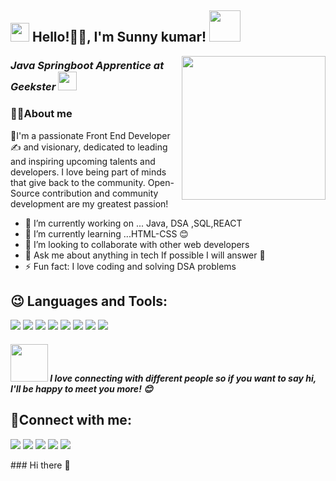 <h2><img src="https://emojis.slackmojis.com/emojis/images/1531849430/4246/blob-sunglasses.gif?1531849430" width="30"/> Hello!🙏🏻, I'm Sunny kumar! <img src="https://media.giphy.com/media/12oufCB0MyZ1Go/giphy.gif" width="50"></h2>
<img align='right' src="https://media.giphy.com/media/M9gbBd9nbDrOTu1Mqx/giphy.gif" width="230">
<p><em><h3> Java Springboot Apprentice at Geekster
</a><img src="https://media.giphy.com/media/WUlplcMpOCEmTGBtBW/giphy.gif" width="30"> </h3>
</em></p>

 <h3>🫠🫠About me</h3> 
👤I'm a passionate Front End Developer ✍ and visionary, dedicated to leading and inspiring upcoming talents and developers. I love being part of minds that give back to the community. Open-Source contribution and community development are my greatest passion!

- 🔭 I’m currently working on ... Java, DSA ,SQL,REACT
- 🌱 I’m currently learning ...HTML-CSS 😊
- 👯 I’m looking to collaborate with other web developers
- 💬 Ask me about anything in tech If possible I will answer 🤞
- ⚡ Fun fact: I love coding and solving DSA problems
 
<h2>😉 Languages and Tools:</h2>
 
<p>
<img src="https://img.icons8.com/?size=40&id=b9csPDvC8JBF&format=png"/> 
<img src="https://img.icons8.com/?size=40&id=8qvk2Bg2Vz7S&format=png"/> 
<img src="https://img.icons8.com/?size=40&id=2572&format=png">
<img src="https://img.icons8.com/color/40/000000/javascript--v1.png"/> 
<img src="https://img.icons8.com/fluency/40/000000/visual-studio-code-2019.png"/>
<img src="https://img.icons8.com/color/40/000000/git.png"/> 
<img src="https://img.icons8.com/color/40/000000/github.png"/> 
<img src="https://img.icons8.com/?size=40&id=61466&format=png"/>
</p>
<h4><img src="https://media.giphy.com/media/LnQjpWaON8nhr21vNW/giphy.gif" width="60"> <em><b>I love connecting with different people</b> so if you want to say <b>hi, I'll be happy to meet you more!</b> 😊</em></h4>
<h2>🤝Connect with me:</h2> 

<p align="left">  
<a href="" target="blank"><img src="https://img.icons8.com/color/40/000000/twitter--v2.png"/></a>
<a href="https://www.linkedin.com/in/aditya-gautam-444427171/" target="blank"><img src="https://img.icons8.com/color/40/000000/linkedin.png"/></a>
<a href="(https://www.instagram.com/adityagautam5945/) target="blank"><img src="https://img.icons8.com/fluency/40/000000/instagram-new.png"/></a>
<a href="mailto:adityagautam.0609@gmail.com" target="blank"><img src="https://img.icons8.com/color/40/000000/gmail.png"/></a>
<a href="(https://github.com/Aadi3005)" target="blank"><img src="https://img.icons8.com/?size=40&id=12599&format=png" /></a>
 
 </p>### Hi there 👋

<!--
**Aadi3005/Aadi3005** is a ✨ _special_ ✨ repository because its `README.md` (this file) appears on your GitHub profile.

Here are some ideas to get you started:

- 🔭 I’m currently working on ...
- 🌱 I’m currently learning ...
- 👯 I’m looking to collaborate on ...
- 🤔 I’m looking for help with ...
- 💬 Ask me about ...
- 📫 How to reach me: ...
- 😄 Pronouns: ...
- ⚡ Fun fact: ...
-->
